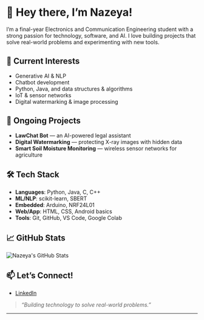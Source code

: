 # 👋 Hey there, I’m Nazeya!

I’m a final-year Electronics and Communication Engineering student with a strong passion for technology, software, and AI. I love building projects that solve real-world problems and experimenting with new tools.

## 🌟 Current Interests
- Generative AI & NLP
- Chatbot development
- Python, Java, and data structures & algorithms
- IoT & sensor networks
- Digital watermarking & image processing

## 🚀 Ongoing Projects
- **LawChat Bot** — an AI-powered legal assistant
- **Digital Watermarking** — protecting X-ray images with hidden data
- **Smart Soil Moisture Monitoring** — wireless sensor networks for agriculture

## 🛠️ Tech Stack
- **Languages**: Python, Java, C, C++
- **ML/NLP**: scikit-learn, SBERT
- **Embedded**: Arduino, NRF24L01
- **Web/App**: HTML, CSS, Android basics
- **Tools**: Git, GitHub, VS Code, Google Colab

## 📈 GitHub Stats
![Nazeya's GitHub Stats](https://github-readme-stats.vercel.app/api?username=nazeyanehal&show_icons=true&theme=radical)

## 📫 Let’s Connect!
- [LinkedIn](https://www.linkedin.com/in/nazeyanehal)

> _“Building technology to solve real-world problems.”_

---

<!--
**nazeyanehal/nazeyanehal** is a ✨ _special_ ✨ repository because its `README.md` appears on your GitHub profile.
-->
